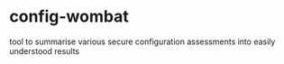 # config-wombat
tool to summarise various secure configuration assessments into easily understood results
